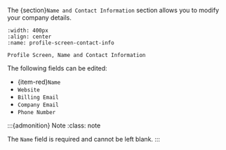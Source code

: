 The {section}`Name and Contact Information` section allows you to modify your company details.

```{lazyfigure} ../../_static/solo_app/Profile/information-section/info-zoomed-in.webp
:width: 400px
:align: center
:name: profile-screen-contact-info

Profile Screen, Name and Contact Information
```

The following fields can be edited:

- {item-red}`Name`
- ``Website``
- ``Billing Email``
- ``Company Email``
- ``Phone Number``

:::{admonition} Note
:class: note

The `Name` field is required and cannot be left blank.
:::